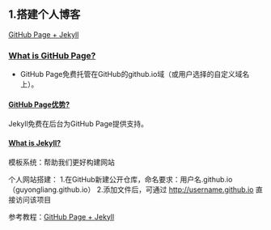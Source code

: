 ## 1.搭建个人博客
[GitHub Page + Jekyll](http://jmcglone.com/guides/github-pages/)

### <a href="#anchor1" id="anchor1">What is GitHub Page?</a>
- GitHub Page免费托管在GitHub的github.io域（或用户选择的自定义域名上）。

#### <a href="#anchor2" id="anchor2">GitHub Page优势?</a>
Jekyll免费在后台为GitHub Page提供支持。

#### <a href="#anchor3" id="anchor3">What is Jekyll?</a>
模板系统：帮助我们更好构建网站



个人网站搭建：
1.在GitHub新建公开仓库，命名要求：用户名.github.io（guyongliang.github.io）
2.添加文件后，可通过 http://username.github.io 直接访问该项目


参考教程：[GitHub Page + Jekyll](https://pages.github.com/)
